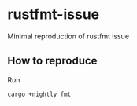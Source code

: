 # rustfmt-issue
Minimal reproduction of rustfmt issue

## How to reproduce

Run
```
cargo +nightly fmt
```
